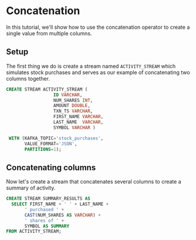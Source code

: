 # Concatenation

In this tutorial, we'll show how to use the concatenation operator to create a single value from multiple columns.
       

## Setup

The first thing we do is create a stream named `ACTIVITY_STREAM` which simulates stock purchases and serves as our example of concatenating two columns together.

```sql
CREATE STREAM ACTIVITY_STREAM (
                  ID VARCHAR,
                  NUM_SHARES INT,
                  AMOUNT DOUBLE,
                  TXN_TS VARCHAR,
                  FIRST_NAME VARCHAR,
                  LAST_NAME  VARCHAR,
                  SYMBOL VARCHAR )

 WITH (KAFKA_TOPIC='stock_purchases',
       VALUE_FORMAT='JSON',
       PARTITIONS=1);
```
## Concatenating columns 

Now let's create a stream that concatenates several columns to create a summary of activity.

```sql
CREATE STREAM SUMMARY_RESULTS AS
  SELECT FIRST_NAME + ' ' + LAST_NAME +
       ' purchased ' +
       CAST(NUM_SHARES AS VARCHAR) +
       ' shares of ' +
       SYMBOL AS SUMMARY
FROM ACTIVITY_STREAM;
```
